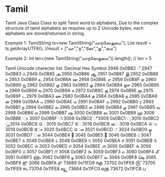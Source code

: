 # Tamil
Tamil Java Class
Class to split Tamil word to alphabets, Due to the complex structure of tamil alphabets
as requires up to 2 Unicode bytes, each alphabets are stored/returned in string.
 
  Example 1:
  TamilString ts=new TamilString("வாற்கோதுமை");
  List<String> result = ts.getArrayUTF8();
  //result = ["வா","ற்","கோ","து","மை"]
 
  Example 2:
  int len=(new TamilString("வாற்கோதுமை")).length();
  // len = 5
 
 Tamil Unicode charecter list:
  Decimal  Hex        Symbol
  2946	    0x0B82	    ஂ
  2947	    0x0B83	    ஃ
  2949	    0x0B85	    அ
  2950	    0x0B86	    ஆ
  2951	    0x0B87	    இ
  2952	    0x0B88	    ஈ
  2953	    0x0B89	    உ
  2954	    0x0B8A	    ஊ
  2958	    0x0B8E	    எ
  2959	    0x0B8F	    ஏ
  2960	    0x0B90	    ஐ
  2962	    0x0B92	    ஒ
  2963	    0x0B93	    ஓ
  2964	    0x0B94	    ஔ
  2965	    0x0B95	    க
  2969	    0x0B99	    ங
  2970	    0x0B9A	    ச
  2972	    0x0B9C	    ஜ
  2974	    0x0B9E	    ஞ
  2975	    0x0B9F	    ட
  2979	    0x0BA3	    ண
  2980	    0x0BA4	    த
  2984	    0x0BA8	    ந
  2985	    0x0BA9	    ன
  2986	    0x0BAA	    ப
  2990	    0x0BAE	    ம
  2991	    0x0BAF	    ய
  2992	    0x0BB0	    ர
  2993	    0x0BB1	    ற
  2994	    0x0BB2	    ல
  2995	    0x0BB3	    ள
  2996	    0x0BB4	    ழ
  2997	    0x0BB5	    வ
  2998	    0x0BB6	    ஶ
  2999	    0x0BB7	    ஷ
  3000	    0x0BB8	    ஸ
  3001	    0x0BB9	    ஹ
  3006	    0x0BBE	    ா
  3007	    0x0BBF	    ி
  3008	    0x0BC0	    ீ
  3009	    0x0BC1	    ு
  3010	    0x0BC2	    ூ
  3014	    0x0BC6	    ெ
  3015	    0x0BC7	    ே
  3016	    0x0BC8	    ை
  3018	    0x0BCA	    ொ
  3019	    0x0BCB	    ோ
  3020	    0x0BCC	    ௌ
  3021	    0x0BCD	    ்
  3024	    0x0BD0	    ௐ
  3031	    0x0BD7	    ௗ
  3044	    0x0BE4	    ௤
  3045	    0x0BE5	    ௥
  3046	    0x0BE6	    ௦
  3047	    0x0BE7	    ௧
  3048	    0x0BE8	    ௨
  3049	    0x0BE9	    ௩
  3050	    0x0BEA	    ௪
  3051	    0x0BEB	    ௫
  3052	    0x0BEC	    ௬
  3053	    0x0BED	    ௭
  3054	    0x0BEE	    ௮
  3055	    0x0BEF	    ௯
  3056	    0x0BF0	    ௰
  3057	    0x0BF1	    ௱
  3058	    0x0BF2	    ௲
  3059	    0x0BF3	    ௳
  3060	    0x0BF4	    ௴
  3061	    0x0BF5	    ௵
  3062	    0x0BF6	    ௶
  3063	    0x0BF7	    ௷
  3064	    0x0BF8	    ௸
  3065	    0x0BF9	    ௹
  3066	    0x0BFA	    ௺
  73689	    0x11FD9	    𑿙
  73702	    0x11FE6	    𑿦
  73705	    0x11FE9	    𑿩
  73704	    0x11FE8	    𑿨
  73664	    0x11FC0	    𑿀
  73672	    0x11FC8	    𑿈
